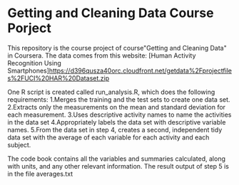 Getting and Cleaning Data Course Porject
======================================================================================
This repository is the course project of course"Getting and Cleaning Data" in Coursera. 
The data comes from this website:
[Human Activity Recognition Using Smartphones]https://d396qusza40orc.cloudfront.net/getdata%2Fprojectfiles%2FUCI%20HAR%20Dataset.zip

One R script is created called run_analysis.R, which does the following requirements:
    1.Merges the training and the test sets to create one data set.
    2.Extracts only the measurements on the mean and standard deviation for each measurement.
    3.Uses descriptive activity names to name the activities in the data set
    4.Appropriately labels the data set with descriptive variable names.
    5.From the data set in step 4, creates a second, independent tidy data set with the average
of each variable for each activity and each subject.

The code book contains all the variables and summaries calculated, along with units, and 
any other relevant information.
The result output of step 5 is in the file averages.txt
